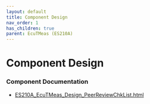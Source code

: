 ```yaml
---
layout: default
title: Component Design
nav_order: 1
has_children: true
parent: EcuTMeas (ES210A)
---
```

# Component Design
### Component Documentation

- [ES210A_EcuTMeas_Design_PeerReviewChkList.html](Doc/ES210A_EcuTMeas_Design_PeerReviewChkList.html)

